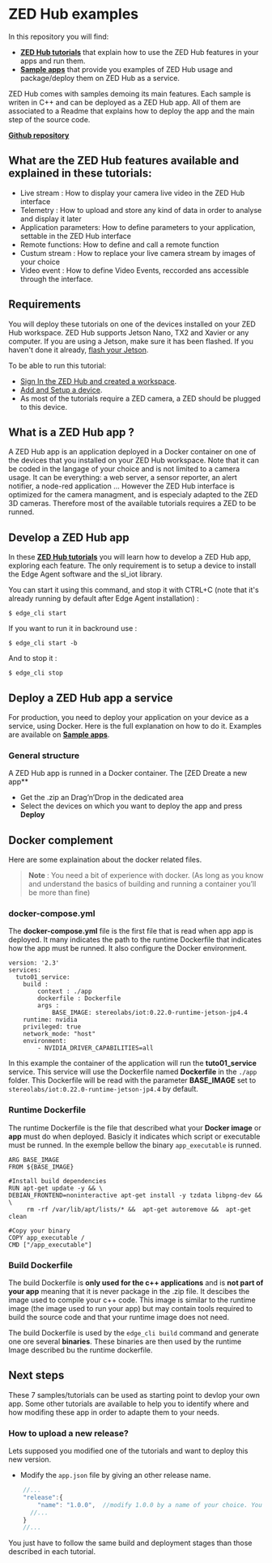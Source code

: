 # ZED Hub examples

In this repository you will find:
- [**ZED Hub tutorials**](./tutorials/) that explain how to use the ZED Hub features in your apps and run them.
- [**Sample apps**](./samples/README.md) that provide you examples of ZED Hub usage and package/deploy them on ZED Hub as a service.

ZED Hub comes with samples demoing its main features. Each sample is writen in C++ and can be deployed as a ZED Hub app. All of them are associated to a Readme that explains how to deploy the app and the main step of the source code. 

[**Github repository**](https://github.com/stereolabs/cmp-examples)

## What are the ZED Hub features available and explained in these tutorials:

- Live stream : How to display  your camera live video in the ZED Hub interface
- Telemetry : How to upload and store any kind of data in order to analyse and display it later 
- Application parameters: How to define parameters to your application, settable in the ZED Hub interface
- Remote functions: How to define and call a remote function
- Custum stream : How to replace your live camera stream by images of your choice
- Video event : How to define Video Events, reccorded ans accessible through the interface.

## Requirements
You will deploy these tutorials on one of the devices installed on your ZED Hub workspace. ZED Hub supports Jetson Nano, TX2 and Xavier or any computer. If you are using a Jetson, make sure it has been flashed. If you haven't done it already, [flash your Jetson](https://docs.nvidia.com/sdk-manager/install-with-sdkm-jetson/index.html).

To be able to run this tutorial:
- [Sign In the ZED Hub and created a workspace](https://www.stereolabs.com/docs/cloud/overview/get-started/).
- [Add and Setup a device](https://www.stereolabs.com/docs/cloud/overview/get-started/#add-a-camera).
- As most of the tutorials require a ZED camera, a ZED should be plugged to this device.

## What is a ZED Hub app ?
A ZED Hub app is an application deployed in a Docker container on one of the devices that you installed on your ZED Hub workspace. Note that it can be coded in the langage of your choice and is not limited to a camera usage. It can be everything: a web server, a sensor reporter, an alert notifier, a node-red application ... However the ZED Hub interface is optimized for the camera managment, and is especialy adapted to the ZED 3D cameras. Therefore most of the available tutorials requires a ZED to be runned.

## Develop a ZED Hub app

In these [**ZED Hub tutorials**](./tutorials/) you will learn how to develop a ZED Hub app, exploring each feature.
The only requirement is to setup a device to install the Edge Agent software and the sl_iot library.

You can start it using this command, and stop it with CTRL+C (note that it's already running by default after Edge Agent installation) :
```
$ edge_cli start
```

If you want to run it in backround use :
```
$ edge_cli start -b
```

And to stop it :
```
$ edge_cli stop
```

## Deploy a ZED Hub app a service

For production, you need to deploy your application on your device as a service, using Docker.
Here is the full explanation on how to do it. Examples are available on [**Sample apps**](./samples/).

### General structure
A ZED Hub app is runned in a Docker container. The [ZED Dreate a new app** 
- Get the .zip an Drag’n’Drop in the dedicated area
- Select the devices on which you want to deploy  the app and press **Deploy** 


## Docker complement
Here are some explaination about the docker related files.  

> **Note** : You need a bit of experience with docker. (As long as you know and understand the basics of building and running a container you’ll be more than fine)

### docker-compose.yml
The **docker-compose.yml** file is the first file that is read when app app is deployed. It many indicates the path to the runtime Dockerfile that indicates how the app must be runned. It also configure the Docker environment.
```
version: '2.3'
services:
  tuto01_service:
    build :
        context : ./app
        dockerfile : Dockerfile
        args :
            BASE_IMAGE: stereolabs/iot:0.22.0-runtime-jetson-jp4.4
    runtime: nvidia
    privileged: true
    network_mode: "host"
    environment:
        - NVIDIA_DRIVER_CAPABILITIES=all
```

In this example the container of the application will run the **tuto01_service** service. This service will use the Dockerfile named **Dockerfile** in the `./app` folder. This Dockerfile will be read with the parameter **BASE_IMAGE** set to `stereolabs/iot:0.22.0-runtime-jetson-jp4.4` by default.


### Runtime Dockerfile

The runtime Dockerfile is the file that described what your **Docker image** or **app** must do when deployed. Basicly it indicates which script or executable must be runned. In the exemple bellow the binary `app_executable` is runned.

```
ARG BASE_IMAGE
FROM ${BASE_IMAGE}

#Install build dependencies
RUN apt-get update -y && \
DEBIAN_FRONTEND=noninteractive apt-get install -y tzdata libpng-dev && \
     rm -rf /var/lib/apt/lists/* &&  apt-get autoremove &&  apt-get clean

#Copy your binary
COPY app_executable /
CMD ["/app_executable"]

```

### Build Dockerfile

The build Dockerfile is **only used for the c++ applications** and is **not part of your app** meaning that it is never package in the .zip file. It descibes the image used to compile your c++ code. This image is similar to the runtime image (the image used to run your app) but may contain tools required to build the source code and that your runtime image does not need. 

The build Dockerfile is used by the `edge_cli build` command and generate one ore several **binaries**. These binaries are then used by the runtime Image described bu the runtime dockerfile.



## Next steps
These 7 samples/tutorials can be used as starting point to devlop your own app. Some other tutorials are available to help you to identify where and how modifing these app in order to adapte them to your needs.

### How to upload a new release?
Lets supposed you modified one of the tutorials and want to deploy this new version.

- Modify the `app.json` file by giving an other release name. 
```js
    //...
    "release":{
        "name": "1.0.0",  //modify 1.0.0 by a name of your choice. You are advice to keep the x.x.x shape
      //... 
    }
    //...
```
You just have to follow the same build and deployment stages than those described in each tutorial.
